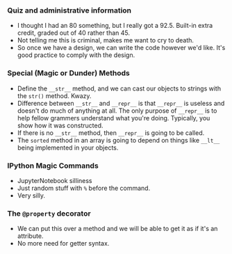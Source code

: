 ### Quiz and administrative information
- I thought I had an 80 something, but I really got a 92.5. Built-in extra credit, graded out of 40 rather than 45.
- Not telling me this is criminal, makes me want to cry to death.
- So once we have a design, we can write the code however we'd like. It's good practice to comply with the design.

### Special (Magic or Dunder) Methods
- Define the `__str__` method, and we can cast our objects to strings with the `str()` method. Kwazy.
- Difference between `__str__` and `__repr__` is that `__repr__` is useless and doesn't do much of anything at all. The only purpose of `__repr__` is to help fellow grammers understand what you're doing. Typically, you show how it was constructed.
- If there is no `__str__` method, then `__repr__` is going to be called. 
- The `sorted` method in an array is going to depend on things like `__lt__` being implemented in your objects.

### IPython Magic Commands
- JupyterNotebook silliness
- Just random stuff with `%` before the command.
- Very silly.

### The `@property` decorator
- We can put this over a method and we will be able to get it as if it's an attribute.
- No more need for getter syntax.
